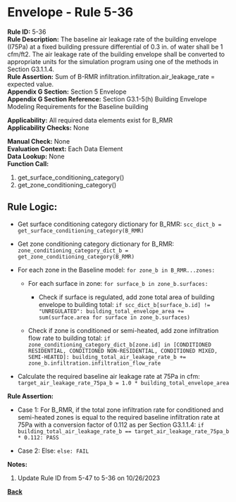 
# Envelope - Rule 5-36  

**Rule ID:** 5-36  
**Rule Description:** The baseline air leakage rate of the building envelope (I75Pa) at a fixed building pressure differential of 0.3 in. of water shall be 1 cfm/ft2.  The air leakage rate of the building envelope shall be converted to appropriate units for the simulation program using one of the methods in Section G3.1.1.4.  
**Rule Assertion:** Sum of B-RMR infiltration.infiltration.air_leakage_rate = expected value.  
**Appendix G Section:** Section 5 Envelope  
**Appendix G Section Reference:** Section G3.1-5(h) Building Envelope Modeling Requirements for the Baseline building  

**Applicability:** All required data elements exist for B_RMR  
**Applicability Checks:**  None  

**Manual Check:** None  
**Evaluation Context:** Each Data Element  
**Data Lookup:** None  
**Function Call:** 

  1. get_surface_conditioning_category()
  2. get_zone_conditioning_category()

## Rule Logic:  

- Get surface conditioning category dictionary for B_RMR: `scc_dict_b = get_surface_conditioning_category(B_RMR)`

- Get zone conditioning category dictionary for B_RMR: `zone_conditioning_category_dict_b = get_zone_conditioning_category(B_RMR)`

- For each zone in the Baseline model: `for zone_b in B_RMR...zones:`

  - For each surface in zone: `for surface_b in zone_b.surfaces:`

    - Check if surface is regulated, add zone total area of building envelope to building total: `if scc_dict_b[surface_b.id] != "UNREGULATED": building_total_envelope_area += sum(surface.area for surface in zone_b.surfaces)`

  - Check if zone is conditioned or semi-heated, add zone infiltration flow rate to building total: `if zone_conditioning_category_dict_b[zone.id] in [CONDITIONED RESIDENTIAL, CONDITIONED NON-RESIDENTIAL, CONDITIONED MIXED, SEMI-HEATED]: building_total_air_leakage_rate_b += zone_b.infiltration.infiltration_flow_rate`

- Calculate the required baseline air leakage rate at 75Pa in cfm: `target_air_leakage_rate_75pa_b = 1.0 * building_total_envelope_area`

**Rule Assertion:**  

- Case 1: For B_RMR, if the total zone infiltration rate for conditioned and semi-heated zones is equal to the required baseline infiltration rate at 75Pa with a conversion factor of 0.112 as per Section G3.1.1.4: `if building_total_air_leakage_rate_b == target_air_leakage_rate_75pa_b * 0.112: PASS`

- Case 2: Else: `else: FAIL`

**Notes:**

1. Update Rule ID from 5-47 to 5-36 on 10/26/2023

**[Back](../_toc.md)**
